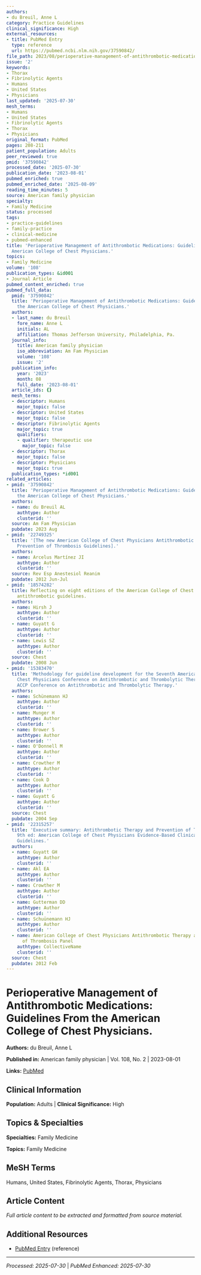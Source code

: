 ```yaml
---
authors:
- du Breuil, Anne L
category: Practice Guidelines
clinical_significance: High
external_resources:
- title: PubMed Entry
  type: reference
  url: https://pubmed.ncbi.nlm.nih.gov/37590842/
file_path: 2023/08/perioperative-management-of-antithrombotic-medications-guide.md
issue: '2'
keywords:
- Thorax
- Fibrinolytic Agents
- Humans
- United States
- Physicians
last_updated: '2025-07-30'
mesh_terms:
- Humans
- United States
- Fibrinolytic Agents
- Thorax
- Physicians
original_format: PubMed
pages: 208-211
patient_population: Adults
peer_reviewed: true
pmid: '37590842'
processed_date: '2025-07-30'
publication_date: '2023-08-01'
pubmed_enriched: true
pubmed_enriched_date: '2025-08-09'
reading_time_minutes: 5
source: American family physician
specialty:
- Family Medicine
status: processed
tags:
- practice-guidelines
- family-practice
- clinical-medicine
- pubmed-enhanced
title: 'Perioperative Management of Antithrombotic Medications: Guidelines From the
  American College of Chest Physicians.'
topics:
- Family Medicine
volume: '108'
publication_types: &id001
- Journal Article
pubmed_content_enriched: true
pubmed_full_data:
  pmid: '37590842'
  title: 'Perioperative Management of Antithrombotic Medications: Guidelines From
    the American College of Chest Physicians.'
  authors:
  - last_name: du Breuil
    fore_name: Anne L
    initials: AL
    affiliation: Thomas Jefferson University, Philadelphia, Pa.
  journal_info:
    title: American family physician
    iso_abbreviation: Am Fam Physician
    volume: '108'
    issue: '2'
  publication_info:
    year: '2023'
    month: 08
    full_date: '2023-08-01'
  article_ids: {}
  mesh_terms:
  - descriptor: Humans
    major_topic: false
  - descriptor: United States
    major_topic: false
  - descriptor: Fibrinolytic Agents
    major_topic: true
    qualifiers:
    - qualifier: therapeutic use
      major_topic: false
  - descriptor: Thorax
    major_topic: false
  - descriptor: Physicians
    major_topic: true
  publication_types: *id001
related_articles:
- pmid: '37590842'
  title: 'Perioperative Management of Antithrombotic Medications: Guidelines From
    the American College of Chest Physicians.'
  authors:
  - name: du Breuil AL
    authtype: Author
    clusterid: ''
  source: Am Fam Physician
  pubdate: 2023 Aug
- pmid: '22749325'
  title: '[The new American College of Chest Physicians Antithrombotic Therapy and
    Prevention of Thrombosis Guidelines].'
  authors:
  - name: Arcelus Martínez JI
    authtype: Author
    clusterid: ''
  source: Rev Esp Anestesiol Reanim
  pubdate: 2012 Jun-Jul
- pmid: '18574282'
  title: Reflecting on eight editions of the American College of Chest Physicians
    antithrombotic guidelines.
  authors:
  - name: Hirsh J
    authtype: Author
    clusterid: ''
  - name: Guyatt G
    authtype: Author
    clusterid: ''
  - name: Lewis SZ
    authtype: Author
    clusterid: ''
  source: Chest
  pubdate: 2008 Jun
- pmid: '15383470'
  title: 'Methodology for guideline development for the Seventh American College of
    Chest Physicians Conference on Antithrombotic and Thrombolytic Therapy: the Seventh
    ACCP Conference on Antithrombotic and Thrombolytic Therapy.'
  authors:
  - name: Schünemann HJ
    authtype: Author
    clusterid: ''
  - name: Munger H
    authtype: Author
    clusterid: ''
  - name: Brower S
    authtype: Author
    clusterid: ''
  - name: O'Donnell M
    authtype: Author
    clusterid: ''
  - name: Crowther M
    authtype: Author
    clusterid: ''
  - name: Cook D
    authtype: Author
    clusterid: ''
  - name: Guyatt G
    authtype: Author
    clusterid: ''
  source: Chest
  pubdate: 2004 Sep
- pmid: '22315257'
  title: 'Executive summary: Antithrombotic Therapy and Prevention of Thrombosis,
    9th ed: American College of Chest Physicians Evidence-Based Clinical Practice
    Guidelines.'
  authors:
  - name: Guyatt GH
    authtype: Author
    clusterid: ''
  - name: Akl EA
    authtype: Author
    clusterid: ''
  - name: Crowther M
    authtype: Author
    clusterid: ''
  - name: Gutterman DD
    authtype: Author
    clusterid: ''
  - name: Schuünemann HJ
    authtype: Author
    clusterid: ''
  - name: American College of Chest Physicians Antithrombotic Therapy and Prevention
      of Thrombosis Panel
    authtype: CollectiveName
    clusterid: ''
  source: Chest
  pubdate: 2012 Feb
---
```


# Perioperative Management of Antithrombotic Medications: Guidelines From the American College of Chest Physicians.

**Authors:** du Breuil, Anne L

**Published in:** American family physician | Vol. 108, No. 2 | 2023-08-01

**Links:** [PubMed](https://pubmed.ncbi.nlm.nih.gov/37590842/)

## Clinical Information

**Population:** Adults | **Clinical Significance:** High

## Topics & Specialties

**Specialties:** Family Medicine

**Topics:** Family Medicine

## MeSH Terms

Humans, United States, Fibrinolytic Agents, Thorax, Physicians

## Article Content

*Full article content to be extracted and formatted from source material.*

## Additional Resources

- [PubMed Entry](https://pubmed.ncbi.nlm.nih.gov/37590842/) (reference)

---

*Processed: 2025-07-30* | *PubMed Enhanced: 2025-07-30*
